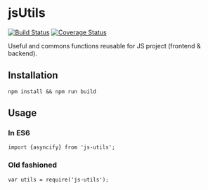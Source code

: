 # jsUtils

[![Build Status](https://travis-ci.org/ViBiOh/js-utils.svg?branch=master)](https://travis-ci.org/ViBiOh/js-utils) [![Coverage Status](https://coveralls.io/repos/github/ViBiOh/js-utils/badge.svg?branch=master)](https://coveralls.io/github/ViBiOh/js-utils?branch=master)

Useful and commons functions reusable for JS project (frontend & backend).

## Installation

    npm install && npm run build

## Usage

### In ES6

    import {asyncify} from 'js-utils';

### Old fashioned

    var utils = require('js-utils');
